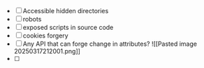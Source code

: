 - [ ] Accessible hidden directories
- [ ] robots
- [ ] exposed scripts in source code
- [ ] cookies forgery
- [ ] Any API that can forge change in attributes?
![[Pasted image 20250317212001.png]] 
- [ ] 